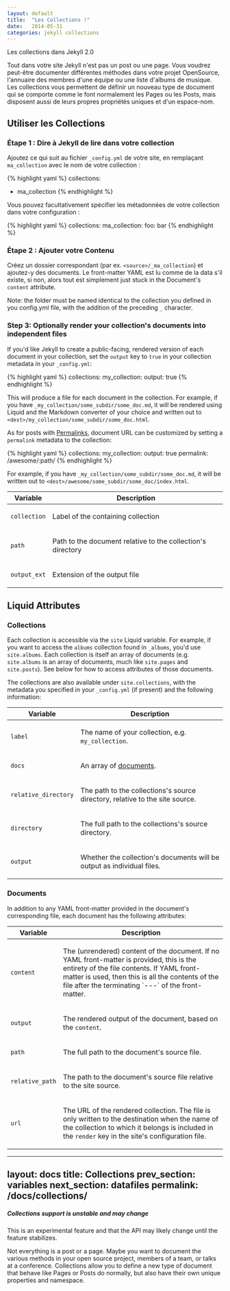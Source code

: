 ```yaml
---
layout: default
title:  "Les Collections !"
date:   2014-05-31
categories: jekyll collections
---
```




Les collections dans Jekyll 2.0

Tout dans votre site Jekyll n'est pas un post ou une page. Vous voudrez peut-être documenter différentes méthodes dans votre projet OpenSource, l'annuaire des membres d'une équipe ou une liste d'albums de musique. Les collections vous permettent de définir un nouveau type de document qui se comporte comme le font normalement les Pages ou les Posts, mais disposent aussi de leurs propres propriétés uniques et d'un espace-nom.

## Utiliser les Collections 

### Étape 1 : Dire à Jekyll de lire dans votre collection

Ajoutez ce qui suit au fichier `_config.yml` de votre site, en remplaçant `ma_collection` avec le nom de votre collection :

{% highlight yaml %}
collections:
- ma_collection
{% endhighlight %}

Vous pouvez facultativement spécifier les métadonnées de votre collection dans votre configuration : 

{% highlight yaml %}
collections:
  ma_collection:
    foo: bar
{% endhighlight %}

### Étape 2 : Ajouter votre Contenu 

Créez un dossier correspondant (par ex. `<source>/_ma_collection`) et ajoutez-y des documents.
Le front-matter YAML est lu comme de la data s'il existe, si non, alors tout est simplement just stuck in the Document's `content` attribute.

Note: the folder must be named identical to the collection you defined in you config.yml file, with the addition of the preceding `_` character.

### Step 3: Optionally render your collection's documents into independent files

If you'd like Jekyll to create a public-facing, rendered version of each document in your collection, set the `output` key to `true` in your collection metadata in your `_config.yml`:

{% highlight yaml %}
collections:
  my_collection:
    output: true
{% endhighlight %}

This will produce a file for each document in the collection.
For example, if you have `_my_collection/some_subdir/some_doc.md`,
it will be rendered using Liquid and the Markdown converter of your
choice and written out to `<dest>/my_collection/some_subdir/some_doc.html`.

As for posts with [Permalinks](../Permalinks/), document URL can be customized by setting a `permalink` metadata to the collection:

{% highlight yaml %}
collections:
  my_collection:
    output: true
    permalink: /awesome/:path/
{% endhighlight %}

For example, if you have `_my_collection/some_subdir/some_doc.md`, it will be written out to `<dest>/awesome/some_subdir/some_doc/index.html`.

<div class="mobile-side-scroller">
<table>
  <thead>
    <tr>
      <th>Variable</th>
      <th>Description</th>
    </tr>
  </thead>
  <tbody>
    <tr>
      <td>
        <p><code>collection</code></p>
      </td>
      <td>
        <p>Label of the containing collection</p>
      </td>
    </tr>
    <tr>
      <td>
        <p><code>path</code></p>
      </td>
      <td>
        <p>Path to the document relative to the collection's directory</p>
      </td>
    </tr>
    <tr>
      <td>
        <p><code>output_ext</code></p>
      </td>
      <td>
        <p>Extension of the output file</p>
      </td>
    </tr>
  </tbody>
</table>
</div>

## Liquid Attributes

### Collections

Each collection is accessible via the `site` Liquid variable. For example, if you want to access the `albums` collection found in `_albums`, you'd use `site.albums`. Each collection is itself an array of documents (e.g. `site.albums` is an array of documents, much like `site.pages` and `site.posts`). See below for how to access attributes of those documents.

The collections are also available under `site.collections`, with the metadata you specified in your `_config.yml` (if present) and the following information:

<div class="mobile-side-scroller">
<table>
  <thead>
    <tr>
      <th>Variable</th>
      <th>Description</th>
    </tr>
  </thead>
  <tbody>
    <tr>
      <td>
        <p><code>label</code></p>
      </td>
      <td>
        <p>
          The name of your collection, e.g. <code>my_collection</code>.
        </p>
      </td>
    </tr>
    <tr>
      <td>
        <p><code>docs</code></p>
      </td>
      <td>
        <p>
          An array of <a href="#documents">documents</a>.
        </p>
      </td>
    </tr>
    <tr>
      <td>
        <p><code>relative_directory</code></p>
      </td>
      <td>
        <p>
          The path to the collections's source directory, relative to the site source.
        </p>
      </td>
    </tr>
    <tr>
      <td>
        <p><code>directory</code></p>
      </td>
      <td>
        <p>
          The full path to the collections's source directory.
        </p>
      </td>
    </tr>
    <tr>
      <td>
        <p><code>output</code></p>
      </td>
      <td>
        <p>
          Whether the collection's documents will be output as individual files.
        </p>
      </td>
    </tr>
  </tbody>
</table>
</div>


### Documents

In addition to any YAML front-matter provided in the document's corresponding file, each document has the following attributes:

<div class="mobile-side-scroller">
<table>
  <thead>
    <tr>
      <th>Variable</th>
      <th>Description</th>
    </tr>
  </thead>
  <tbody>
    <tr>
      <td>
        <p><code>content</code></p>
      </td>
      <td>
        <p>
          The (unrendered) content of the document. If no YAML front-matter is provided,
          this is the entirety of the file contents. If YAML front-matter
          is used, then this is all the contents of the file after the terminating
          `---` of the front-matter.
        </p>
      </td>
    </tr>
    <tr>
      <td>
        <p><code>output</code></p>
      </td>
      <td>
        <p>
          The rendered output of the document, based on the <code>content</code>.
        </p>
      </td>
    </tr>
    <tr>
      <td>
        <p><code>path</code></p>
      </td>
      <td>
        <p>
          The full path to the document's source file.
        </p>
      </td>
    </tr>
    <tr>
      <td>
        <p><code>relative_path</code></p>
      </td>
      <td>
        <p>
          The path to the document's source file relative to the site source.
        </p>
      </td>
    </tr>
    <tr>
      <td>
        <p><code>url</code></p>
      </td>
      <td>
        <p>
          The URL of the rendered collection. The file is only written to the
          destination when the name of the collection to which it belongs is
          included in the <code>render</code> key in the site's configuration file.
        </p>
      </td>
    </tr>
  </tbody>
</table>
</div>




---
layout: docs
title: Collections
prev_section: variables
next_section: datafiles
permalink: /docs/collections/
---

<div class="note warning">
  <h5>Collections support is unstable and may change</h5>
  <p>
    This is an experimental feature and that the API may likely change until the feature stabilizes.
  </p>
</div>

Not everything is a post or a page. Maybe you want to document the various methods in your open source project, members of a team, or talks at a conference. Collections allow you to define a new type of document that behave like Pages or Posts do normally, but also have their own unique properties and namespace.


